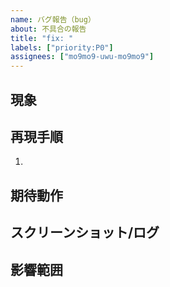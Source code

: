 ```yaml
---
name: バグ報告（bug）
about: 不具合の報告
title: "fix: "
labels: ["priority:P0"]
assignees: ["mo9mo9-uwu-mo9mo9"]
---
```


## 現象

## 再現手順
1. 

## 期待動作

## スクリーンショット/ログ

## 影響範囲

